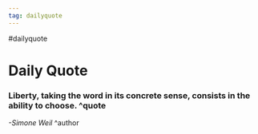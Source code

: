 ```yaml
---
tag: dailyquote
---
```


#dailyquote

# Daily Quote

### Liberty, taking the word in its concrete sense, consists in the ability to choose. ^quote
*-Simone Weil* ^author
